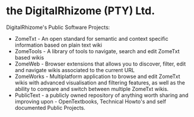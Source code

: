 the DigitalRhizome (PTY) Ltd.
===================

DigitalRhizome's Public Software Projects:
* ZomeTxt - An open standard for semantic and context specific information based on plain text wiki
* ZomeTools - A library of tools to navigate, search and edit ZomeTxt based wikis
* ZomeWeb - Browser extensions that allows you to discover, filter, edit and navigate wikis associated to the current URL
* ZomeWorks - Multiplatform application to browse and edit ZomeTxt wikis with advanced visualisation and filtering features, as well as the ability to compare and switch between multiple ZomeTxt wikis.
* PublicText - a publicly owned repository of anything worth sharing and improving upon - OpenTextbooks, Technical Howto's and self documented Public Projects.
